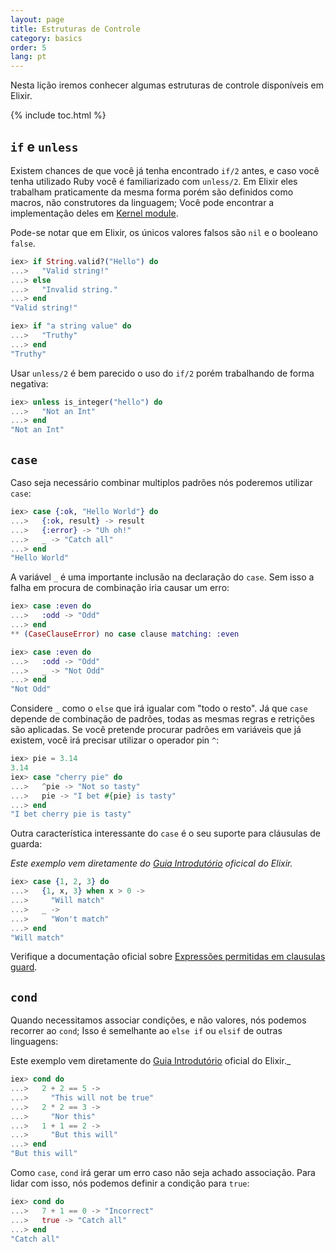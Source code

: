 ```yaml
---
layout: page
title: Estruturas de Controle
category: basics
order: 5
lang: pt
---
```


Nesta lição iremos conhecer algumas estruturas de controle disponíveis em Elixir.

{% include toc.html %}

## `if` e `unless`

Existem chances de que você já tenha encontrado `if/2` antes, e caso você tenha utilizado Ruby você é familiarizado com `unless/2`. Em Elixir eles trabalham praticamente da mesma forma porém são definidos como macros, não construtores da linguagem; Você pode encontrar a implementação deles em [Kernel module](http://elixir-lang.org/docs/stable/elixir/#!Kernel.html).

Pode-se notar que em Elixir, os únicos valores falsos são `nil` e o booleano `false`.

```elixir
iex> if String.valid?("Hello") do
...>   "Valid string!"
...> else
...>   "Invalid string."
...> end
"Valid string!"

iex> if "a string value" do
...>   "Truthy"
...> end
"Truthy"
```
Usar `unless/2` é bem parecido o uso do `if/2` porém trabalhando de forma negativa:
```elixir
iex> unless is_integer("hello") do
...>   "Not an Int"
...> end
"Not an Int"
```

## `case`

Caso seja necessário combinar multiplos padrões nós poderemos utilizar `case`:

```elixir
iex> case {:ok, "Hello World"} do
...>   {:ok, result} -> result
...>   {:error} -> "Uh oh!"
...>   _ -> "Catch all"
...> end
"Hello World"
```
A variável `_` é uma importante inclusão na declaração do `case`. Sem isso a falha em procura de combinação iria causar um erro:

```elixir
iex> case :even do
...>   :odd -> "Odd"
...> end
** (CaseClauseError) no case clause matching: :even

iex> case :even do
...>   :odd -> "Odd"
...>   _ -> "Not Odd"
...> end
"Not Odd"
```

Considere `_` como o `else` que irá igualar com "todo o resto".
Já que `case` depende de combinação de padrões, todas as mesmas regras e retrições são aplicadas. Se você pretende procurar padrões em variáveis que já existem, você irá precisar utilizar o operador pin `^`:

```elixir
iex> pie = 3.14
3.14
iex> case "cherry pie" do
...>   ^pie -> "Not so tasty"
...>   pie -> "I bet #{pie} is tasty"
...> end
"I bet cherry pie is tasty"
```
Outra característica interessante do `case` é o seu suporte para cláusulas de guarda:

_Este exemplo vem diretamente do [Guia Introdutório](http://elixir-lang.org/getting-started/case-cond-and-if.html#case) oficical do Elixir._

```elixir
iex> case {1, 2, 3} do
...>   {1, x, 3} when x > 0 ->
...>     "Will match"
...>   _ ->
...>     "Won't match"
...> end
"Will match"
```
Verifique a documentação oficial sobre [Expressões permitidas em clausulas guard](http://elixir-lang.org/getting-started/case-cond-and-if.html#expressions-in-guard-clauses).


## `cond`

Quando necessitamos associar condições, e não valores, nós podemos recorrer ao `cond`; Isso é semelhante ao `else if` ou `elsif` de outras linguagens:

Este exemplo vem diretamente do [Guia Introdutório](http://elixir-lang.org/getting-started/case-cond-and-if.html#cond) oficial do Elixir._

```elixir
iex> cond do
...>   2 + 2 == 5 ->
...>     "This will not be true"
...>   2 * 2 == 3 ->
...>     "Nor this"
...>   1 + 1 == 2 ->
...>     "But this will"
...> end
"But this will"
```

Como `case`, `cond` irá gerar um erro caso não seja achado associação. Para lidar com isso, nós podemos definir a condição para `true`:

```elixir
iex> cond do
...>   7 + 1 == 0 -> "Incorrect"
...>   true -> "Catch all"
...> end
"Catch all"
```

